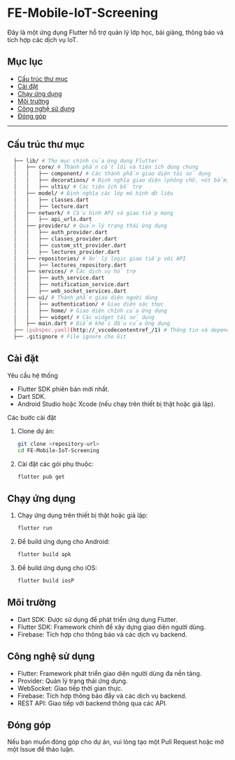 # FE-Mobile-IoT-Screening

Đây là một ứng dụng Flutter hỗ trợ quản lý lớp học, bài giảng, thông báo và tích hợp các dịch vụ IoT.

## Mục lục

- [Cấu trúc thư mục](#cấu-trúc-thư-mục)
- [Cài đặt](#cài-đặt)
- [Chạy ứng dụng](#chạy-ứng-dụng)
- [Môi trường](#môi-trường)
- [Công nghệ sử dụng](#công-nghệ-sử-dụng)
- [Đóng góp](#đóng-góp)

---

## Cấu trúc thư mục
```sh
  ├── lib/ # Thư mục chính của ứng dụng Flutter
  │   ├── core/ # Thành phần cốt lõi và tiện ích dùng chung
  │   │   ├── component/ # Các thành phần giao diện tái sử dụng
  │   │   ├── decorations/ # Định nghĩa giao diện (phông chữ, nút bấm, v.v.)
  │   │   ├── ultis/ # Các tiện ích bổ trợ
  │   ├── model/ # Định nghĩa các lớp mô hình dữ liệu
  │   │   ├── classes.dart
  │   │   ├── lecture.dart
  │   ├── network/ # Cấu hình API và giao tiếp mạng
  │   │   ├── api_urls.dart
  │   ├── providers/ # Quản lý trạng thái ứng dụng
  │   │   ├── auth_provider.dart
  │   │   ├── classes_provider.dart
  │   │   ├── custom_stt_provider.dart
  │   │   ├── lectures_provider.dart
  │   ├── repositories/ # Xử lý logic giao tiếp với API
  │   │   ├── lectures_repository.dart
  │   ├── services/ # Các dịch vụ hỗ trợ
  │   │   ├── auth_service.dart
  │   │   ├── notification_service.dart
  │   │   ├── web_socket_services.dart
  │   ├── ui/ # Thành phần giao diện người dùng
  │   │   ├── authentication/ # Giao diện xác thực
  │   │   ├── home/ # Giao diện chính của ứng dụng
  │   │   ├── widget/ # Các widget tái sử dụng
  │   ├── main.dart # Điểm khởi đầu của ứng dụng
  ├── [pubspec.yaml](http://_vscodecontentref_/1) # Thông tin và dependencies của dự án
  ├── .gitignore # File ignore cho Git
```
## Cài đặt
Yêu cầu hệ thống
- Flutter SDK phiên bản mới nhất.
- Dart SDK.
- Android Studio hoặc Xcode (nếu chạy trên thiết bị thật hoặc giả lập).

Các bước cài đặt
1. Clone dự án:
    ```sh
    git clone <repository-url>
    cd FE-Mobile-IoT-Screening
    ```
2. Cài đặt các gói phụ thuộc:
    ```sh
    flutter pub get
    ```
## Chạy ứng dụng
1. Chạy ứng dụng trên thiết bị thật hoặc giả lập:
    ```sh
    flutter run
    ```
2. Để build ứng dụng cho Android:
    ```sh
    flutter build apk
    ```
3. Để build ứng dụng cho iOS:
    ```sh
    flutter build iosP
    ```
## Môi trường
- Dart SDK: Được sử dụng để phát triển ứng dụng Flutter.
- Flutter SDK: Framework chính để xây dựng giao diện người dùng.
- Firebase: Tích hợp cho thông báo và các dịch vụ backend.
## Công nghệ sử dụng
- Flutter: Framework phát triển giao diện người dùng đa nền tảng.
- Provider: Quản lý trạng thái ứng dụng.
- WebSocket: Giao tiếp thời gian thực.
- Firebase: Tích hợp thông báo đẩy và các dịch vụ backend.
- REST API: Giao tiếp với backend thông qua các API.
## Đóng góp
Nếu bạn muốn đóng góp cho dự án, vui lòng tạo một Pull Request hoặc mở một Issue để thảo luận.